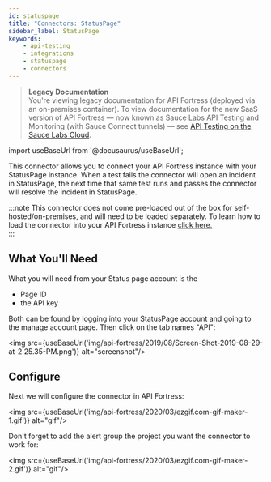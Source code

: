 ```yaml
---
id: statuspage
title: "Connectors: StatusPage"
sidebar_label: StatusPage
keywords:
    - api-testing
    - integrations
    - statuspage
    - connectors
---
```


<head>
  <meta name="robots" content="noindex" />
</head>

>**Legacy Documentation**<br/>You're viewing legacy documentation for API Fortress (deployed via an on-premises container). To view documentation for the new SaaS version of API Fortress &#8212; now known as Sauce Labs API Testing and Monitoring (with Sauce Connect tunnels) &#8212; see [API Testing on the Sauce Labs Cloud](/api-testing/).

import useBaseUrl from '@docusaurus/useBaseUrl';

This connector allows you to connect your API Fortress instance with your StatusPage instance. When a test fails the connector will open an incident in StatusPage, the next time that same test runs and passes the connector will resolve the incident in StatusPage.

:::note
This connector does not come pre-loaded out of the box for self-hosted/on-premises, and will need to be loaded separately. To learn how to load the connector into your API Fortress instance [click here.](/api-testing/on-prem/integrations/add-new-connector)  
:::

## What You'll Need
What you will need from your Status page account is the

* Page ID
* the API key

Both can be found by logging into your StatusPage account and going to the manage account page. Then click on the tab names "API":

<img src={useBaseUrl('img/api-fortress/2019/08/Screen-Shot-2019-08-29-at-2.25.35-PM.png')} alt="screenshot"/>

## Configure
Next we will configure the connector in API Fortress:

<img src={useBaseUrl('img/api-fortress/2020/03/ezgif.com-gif-maker-1.gif')} alt="gif"/>

Don't forget to add the alert group the project you want the connector to work for:  

<img src={useBaseUrl('img/api-fortress/2020/03/ezgif.com-gif-maker-2.gif')} alt="gif"/>
